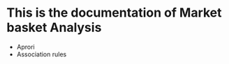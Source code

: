This is the documentation of Market basket Analysis
======================================================

* Aprori
* Association rules
